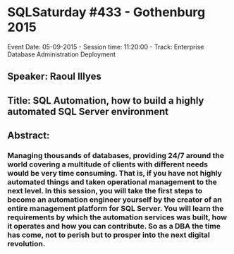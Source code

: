 # SQLSaturday #433 - Gothenburg 2015
Event Date: 05-09-2015 - Session time: 11:20:00 - Track: Enterprise Database Administration  Deployment
## Speaker: Raoul Illyes
## Title: SQL Automation, how to build a highly automated SQL Server environment
## Abstract:
### Managing thousands of databases, providing 24/7 around the world covering a multitude of clients with different needs would be very time consuming. That is, if you have not highly automated things and taken operational management to the next level. In this session, you will take the first steps to become an automation engineer yourself by the creator of an entire management platform for SQL Server. You will learn the requirements by which the automation services was built, how it operates and how you can contribute. So as a DBA the time has come, not to perish but to prosper into the next digital revolution. 
